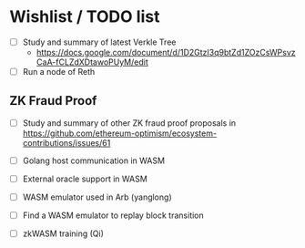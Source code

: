 # Wishlist / TODO list

- [ ] Study and summary of latest Verkle Tree
  - https://docs.google.com/document/d/1D2GtzI3q9btZd1ZOzCsWPsvzCaA-fCLZdXDtawoPUyM/edit
- [ ] Run a node of Reth

## ZK Fraud Proof

- [ ] Study and summary of other ZK fraud proof proposals in https://github.com/ethereum-optimism/ecosystem-contributions/issues/61
- [ ] Golang host communication in WASM
- [ ] External oracle support in WASM
- [ ] WASM emulator used in Arb (yanglong)
- [ ] Find a WASM emulator to replay block transition
- [ ] zkWASM training (Qi)
      
